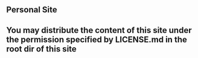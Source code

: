 ## Personal Site
## You may distribute the content of this site under the permission specified by LICENSE.md in the root dir of this site
